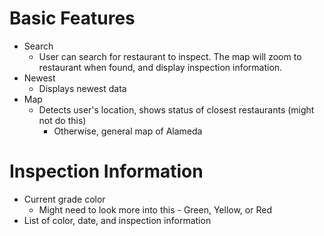 # Basic Features

* Search
  * User can search for restaurant to inspect. The map will zoom to restaurant when found, and display inspection information.
* Newest
  * Displays newest data
* Map
  * Detects user's location, shows status of closest restaurants (might not do this)
    * Otherwise, general map of Alameda

# Inspection Information
* Current grade color
  * Might need to look more into this - Green, Yellow, or Red
* List of color, date, and inspection information
